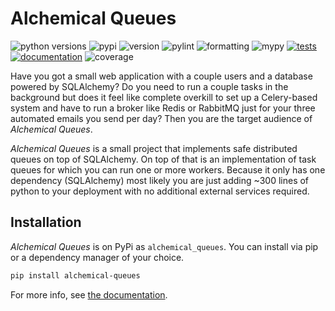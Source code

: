 # Alchemical Queues
![python versions](/../meta/python.svg)
![pypi](/../meta/pypi.svg)
![version](/../meta/version.svg)
![pylint](/../meta/pylint.svg)
![formatting](/../meta/formatting.svg)
![mypy](/../meta/mypy.svg)
[![tests](https://github.com/thijsmie/alchemical_queues/actions/workflows/testsuite.yml/badge.svg)](https://github.com/thijsmie/alchemical_queues/actions/workflows/testsuite.yml)
[![documentation](/../meta/documentation.svg)](https://thijsmie.github.io/alchemical_queues)
![coverage](/../meta/coverage.svg)

Have you got a small web application with a couple users and a database powered by SQLAlchemy? Do you need to run a couple tasks in the background but does it feel like complete overkill to set up a Celery-based system and have to run a broker like Redis or RabbitMQ just for your three automated emails you send per day? Then you are the target audience of *Alchemical Queues*.

*Alchemical Queues* is a small project that implements safe distributed queues on top of SQLAlchemy. On top of that is an implementation of task queues for which you can run one or more workers. Because it only has one dependency (SQLAlchemy) most likely you are just adding ~300 lines of python to your deployment with no additional external services required.


## Installation

*Alchemical Queues* is on PyPi as `alchemical_queues`. You can install via pip or a dependency manager of your choice.

```bash
pip install alchemical-queues
```

For more info, see [the documentation](https://thijsmie.github.io/alchemical_queues).
